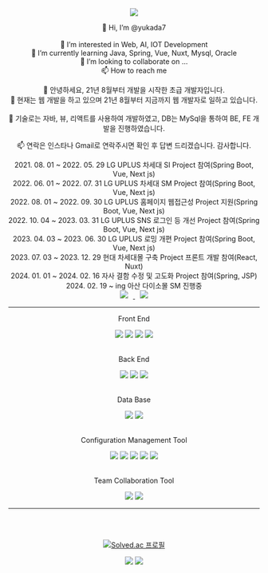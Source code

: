 <div align="center"> 
  <!-- 메인 배너 -->
  <img src="https://capsule-render.vercel.app/api?type=slice&color=auto&height=300&section=header&text=Yuka's%20Github&fontSize=90" />
  
  👋 Hi, I’m @yukada7<br />  
  👀 I’m interested in Web, AI, IOT Development<br /> 
  🌱 I’m currently learning Java, Spring, Vue, Nuxt, Mysql, Oracle<br />
  💞️ I’m looking to collaborate on ...<br />
  📫 How to reach me<br />

  👋 안녕하세요, 21년 8월부터 개발을 시작한 초급 개발자입니다.<br />
  👀 현재는 웹 개발을 하고 있으며 21년 8월부터 지금까지 웹 개발자로 일하고 있습니다.<br />  
  🌱 기술로는 자바, 뷰, 리액트를 사용하여 개발하였고, DB는 MySql을 통하여 BE, FE 개발을 진행하였습니다.<br /> 
  <!-- 💞️ 21년 8월부터 23년 6월까지 LG CNS 프로젝트에 참여하였고, 현재는 SK C&C에 파견되어 일하고 있습니다.<br /> -->
  📫 연락은 인스타나 Gmail로 연락주시면 확인 후 답변 드리겠습니다. 감사합니다.<br />

  <div>2021. 08. 01 ~ 2022. 05. 29 LG UPLUS 차세대 SI Project 참여(Spring Boot, Vue, Next js)<br /></div>
  2022. 06. 01 ~ 2022. 07. 31 LG UPLUS 차세대 SM Project 참여(Spring Boot, Vue, Next js)<br />
  2022. 08. 01 ~ 2022. 09. 30 LG UPLUS 홈페이지 웹접근성 Project 지원(Spring Boot, Vue, Next js)<br />
  2022. 10. 04 ~ 2023. 03. 31 LG UPLUS SNS 로그인 등 개선 Project 참여(Spring Boot, Vue, Next js)<br />
  2023. 04. 03 ~ 2023. 06. 30 LG UPLUS 로밍 개편 Project 참여(Spring Boot, Vue, Next js)<br />
  2023. 07. 03 ~ 2023. 12. 29 현대 차세대몰 구축 Project 프론트 개발 참여(React, Nuxt)<br />
  2024. 01. 01 ~ 2024. 02. 16 자사 결함 수정 및 고도화 Project 참여(Spring, JSP)<br />
  2024. 02. 19 ~ ing 아산 다이소몰 SM 진행중<br />
  
  <!-- 인스타그램 뱃지 -->
  <a>
    <a href="https://instagram.com/hyeonhyeon_0224">
    <img 
      src="http://img.shields.io/badge/-Instagram-black?style=flat&logo=Instagram&link=https://instagram.com/hyeonhyeon_0224/"
      style="height : auto; margin-left : 10px; margin-right : 10px;"/>
  </a> 
  
  <!-- Gmail 뱃지 -->
  <a href="mailto:yukada7@gmail.com">
      <img 
          src="https://img.shields.io/badge/Gmail-d14836?style=flat-square&logo=Gmail&logoColor=white&link=mailto:yukada7@gmail.com"
          style="height : auto; margin-left : 10px; margin-right : 10px;"/>
  </a><br>
  <hr>
  
  <!-- 로고 예시 -->
  <!-- 로고 이미지와 색상을 고를 수 있는 페이지 링크 URL -->
  <!-- https://simpleicons.org/?q=react -->
  <!--
  <img src="https://img.shields.io/badge/입력 텍스트-텍스트 색상?style=plastic&logo=로고이미지&logoColor=로고색상"/>
  -->

  Front End<br>
  <!-- Front End -->
  <!-- Vue.js 로고 -->
  <img src="https://img.shields.io/badge/Vue.js-green?style=plastic&logo=vuedotjs&logoColor=4FC08D"/>
  <!-- React 로고 -->
  <img src="https://img.shields.io/badge/React-skyblue?style=plastic&logo=react&logoColor=61DAFB"/>
  <!-- Html 로고 -->
  <img src="https://img.shields.io/badge/HTML5-orange?style=plastic&logo=html5&logoColor=white"/>
  <!-- JavaScript 로고 -->
  <img src="https://img.shields.io/badge/JavaScript-yello?style=plastic&logo=javascript&logoColor=F7DF1E"/>
  <br><br>

  Back End<br>
  <!-- Back End -->
  <!-- Eclipse 로고 -->
  <img src="https://img.shields.io/badge/Eclipse-white?style=plastic&logo=eclipseide&logoColor=2C2255"/>
  <!-- Spring 로고 -->
  <img src="https://img.shields.io/badge/Spring-green?style=plastic&logo=spring&logoColor=white"/>
  <!-- Springboot 로고 -->
  <img src="https://img.shields.io/badge/Spring_Boot-green?style=plastic&logo=springboot&logoColor=white"/>
  <br><br>

  Data Base<br>
  <!-- DataBase -->
  <!-- Mysql 로고 -->
  <img src="https://img.shields.io/badge/Mysql-white?style=plastic&logo=mysql&logoColor=4479A1"/>
  <!-- Oracle 로고 -->
  <img src="https://img.shields.io/badge/Oracle-orange?style=plastic&logo=oracle&logoColor=F80000"/>
  <br><br>
  
  Configuration Management Tool<br>
  <!-- 형상관리 도구 -->
  <!-- Git 로고 -->
  <img src="https://img.shields.io/badge/Git-gray?style=plastic&logo=git&logoColor=F05032"/>
  <!-- GitHub 로고 -->
  <img src="https://img.shields.io/badge/GitHub-gray?style=plastic&logo=github&logoColor=181717"/>
  <!-- Jenkins 로고 추후 삭제 예정인 소스라인 -->
  <img src="https://img.shields.io/badge/Jenkins-white?style=plastic&logo=jenkins&logoColor=D24939"/>
  <!-- Bitbucket 로고 -->
  <img src="https://img.shields.io/badge/Bitbucket-white?style=plastic&logo=bitbucket&logoColor=0052CC"/>
  <!-- Sourcetree -->
  <img src="https://img.shields.io/badge/Sourcetree-white?style=plastic&logo=sourcetree&logoColor=0052CC"/>
  <br><br>

  Team Collaboration Tool<br>
  <!-- 일정관리 툴 -->
  <!-- Jira 로고 -->
  <img src="https://img.shields.io/badge/Jira-white?style=plastic&logo=jira&logoColor=0052CC"/>
  <!-- Confluence 로고 -->
  <img src="https://img.shields.io/badge/Confluence-white?style=plastic&logo=confluence&logoColor=172B4D"/>
  <!-- Build 도구 -->
  <!-- Jenkins 로고 -->
  <!-- <img src="https://img.shields.io/badge/Jenkins-white?style=plastic&logo=jenkins&logoColor=D24939"/> -->
  <hr>
  <br><br>
  
  <!-- 백준 티어 위젯 -->
  [![Solved.ac
  프로필](http://mazassumnida.wtf/api/v2/generate_badge?boj=yukada7)](https://solved.ac/yukada7)
  
  <!-- 깃허브 커밋 언어 비율 위젯 -->
  <img src="https://github-readme-stats.vercel.app/api/top-langs/?username=yukada7&layout=compact&theme=dracula">
  <!-- 깃허브 커밋 언어 스타일 : dark, radical, merko, gruvbox, tokyonight, onedark, cobalt, synthwave, highcontrast, dracula -->
  
  <!-- 깃허브 스탯 위젯 -->
  <img src="https://github-readme-stats.vercel.app/api?username=yukada7&show_icons=true&theme=dracula">
  <!-- 깃허브 스탯 스타일 : dark, radical, merko, gruvbox, tokyonight, onedark, cobalt, synthwave, highcontrast, dracula -->
</div>
<!---
yukada7/yukada7 is a ✨ special ✨ repository because its `README.md` (this file) appears on your GitHub profile.
You can click the Preview link to take a look at your changes.
--->
